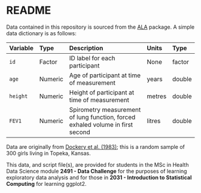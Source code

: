 # README

Data contained in this repository is sourced from the [ALA](https://rdrr.io/rforge/ALA/) package. A simple data dictionary is as follows:

| Variable | Type | Description | Units | Type | 
| :------  | :--- | :---------- | :---- | :--- | 
| `id` | Factor | ID label for each participant | None |  factor |
| `age` | Numeric | Age of participant at time of measurement | years |  double |
| `height` | Numeric | Height of participant at time of measurement | metres |  double |
| `FEV1` | Numeric | Spirometry measurement of lung function, forced exhaled volume in first second | litres | double | 

Data are originally from [Dockery et al. (1983)](https://doi.org/10.1164/arrd.1983.128.3.405); this is a random sample of 300 girls living in Topeka, Kansas.

This data, and script file(s), are provided for students in the MSc in Health Data Science module **2491 - Data Challenge** for the purposes of learning exploratory data analysis and for those in **2031 - Introduction to Statistical Computing** for learning ggplot2.
